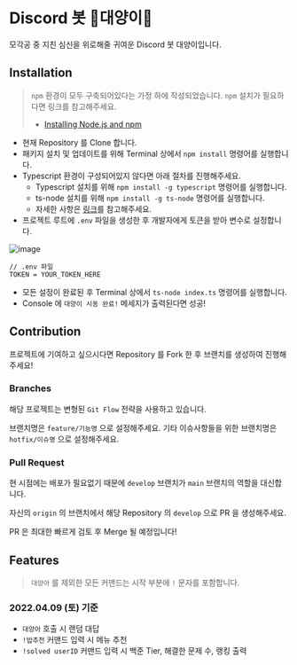 # Discord 봇 👾대양이👾
모각공 중 지친 심신을 위로해줄 귀여운 Discord 봇 대양이입니다.

## Installation

>`npm` 환경이 모두 구축되어있다는 가정 하에 작성되었습니다. `npm` 설치가 필요하다면 링크를 참고해주세요.
>
>- [Installing Node.js and npm](https://docs.npmjs.com/downloading-and-installing-node-js-and-npm)


- 현재 Repository 를 Clone 합니다.
- 패키지 설치 및 업데이트를 위해 Terminal 상에서 `npm install` 명령어를 실행합니다.
- Typescript 환경이 구성되어있지 않다면 아래 절차를 진행해주세요.
	- Typescript 설치를 위해 `npm install -g typescript` 명령어를 실행합니다.
	- ts-node 설치를 위해 `npm install -g ts-node` 명령어를 실행합니다.
	- 자세한 사항은 [링크](https://www.npmjs.com/package/ts-node)를 참고해주세요.
- 프로젝트 루트에 `.env` 파일을 생성한 후 개발자에게 토큰을 받아 변수로 설정합니다.

![image](https://user-images.githubusercontent.com/55919701/162552110-a86070b9-df0c-4727-96c6-dbddd6b55ef2.png)

```
// .env 파일
TOKEN = YOUR_TOKEN_HERE
```

- 모든 설정이 완료된 후 Terminal 상에서 `ts-node index.ts` 명령어를 실행합니다.
- Console 에 `대양이 시동 완료!` 메세지가 출력된다면 성공!

## Contribution

프로젝트에 기여하고 싶으시다면 Repository 를 Fork 한 후 브랜치를 생성하여 진행해주세요!

### Branches

해당 프로젝트는 변형된 `Git Flow` 전략을 사용하고 있습니다.

브랜치명은 `feature/기능명` 으로 설정해주세요. 기타 이슈사항들을 위한 브랜치명은 `hotfix/이슈명` 으로 설정해주세요.

### Pull Request

현 시점에는 배포가 필요없기 때문에 `develop` 브랜치가 `main` 브랜치의 역할을 대신합니다.

자신의 `origin` 의 브랜치에서 해당 Repository 의 `develop` 으로 PR 을 생성해주세요.

PR 은 최대한 빠르게 검토 후 Merge 될 예정입니다!

## Features

> `대양아` 를 제외한 모든 커맨드는 시작 부분에 `!` 문자를 포함합니다.

### 2022.04.09 (토) 기준

- `대양아` 호출 시 랜덤 대답
- `!밥추천` 커맨드 입력 시 메뉴 추천
- `!solved userID` 커맨드 입력 시 백준 Tier, 해결한 문제 수, 랭킹 출력  